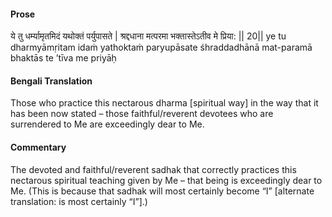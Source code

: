 #### Prose 

ये तु धर्म्यामृतमिदं यथोक्तं पर्युपासते |
श्रद्दधाना मत्परमा भक्तास्तेऽतीव मे प्रिया: || 20||
ye tu dharmyāmṛitam idaṁ yathoktaṁ paryupāsate
śhraddadhānā mat-paramā bhaktās te ’tīva me priyāḥ

 #### Bengali Translation 

Those who practice this nectarous dharma [spiritual way] in the way that it has been now stated – those faithful/reverent devotees who are surrendered to Me are exceedingly dear to Me. 

 #### Commentary 

The devoted and faithful/reverent sadhak that correctly
practices this nectarous spiritual teaching given by Me – that being is
exceedingly dear to Me. (This is because that sadhak will most certainly
become “I” [alternate translation: is most certainly “I”].)